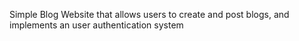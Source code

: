 Simple Blog Website that allows users to create and post blogs, and implements an user authentication system
